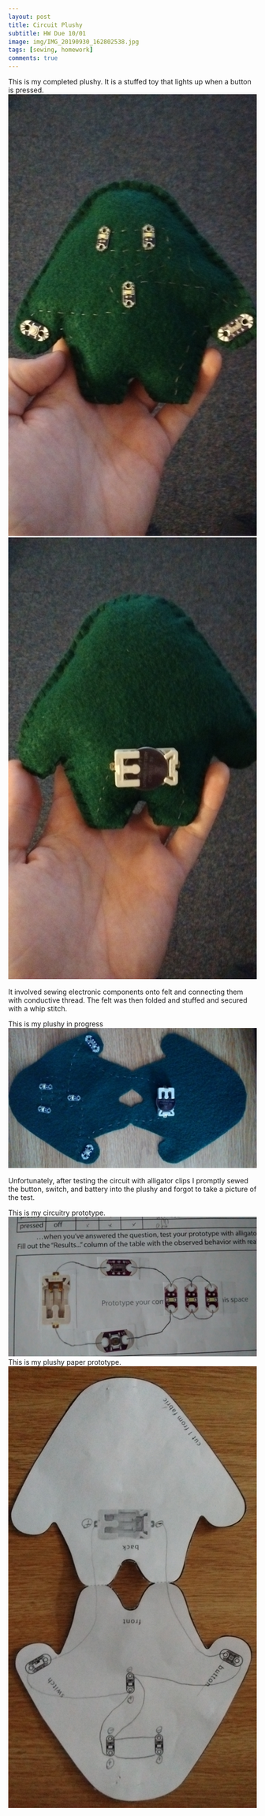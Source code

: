 ```yaml
---
layout: post
title: Circuit Plushy
subtitle: HW Due 10/01
image: img/IMG_20190930_162802538.jpg
tags: [sewing, homework]
comments: true
---
```


This is my completed plushy. It is a stuffed toy that lights up when a button is pressed. 
![plushy front](/img/IMG_20190930_175432187.jpg)
![plushy back](/img/IMG_20190930_175440198.jpg)


It involved sewing electronic components onto felt and connecting them with conductive thread. The felt was then folded and stuffed and secured with a whip stitch.

This is my plushy in progress
![flat plushy](/img/IMG_20190930_162802538.jpg)

Unfortunately, after testing the circuit with alligator clips I promptly sewed the button, switch, and battery into the plushy and forgot to take a picture of the test.

This is my circuitry prototype. 
![paper prototype](/img/IMG_20190930_162740275.jpg)
This is my plushy paper prototype. 
![paper prototype](/img/IMG_20190930_164306480.jpg)



